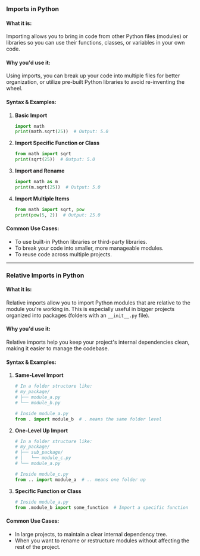 ### Imports in Python

#### What it is:
Importing allows you to bring in code from other Python files (modules) or libraries so you can use their functions, classes, or variables in your own code.

#### Why you'd use it:
Using imports, you can break up your code into multiple files for better organization, or utilize pre-built Python libraries to avoid re-inventing the wheel.

#### Syntax & Examples:

1. **Basic Import**
    ```python
    import math
    print(math.sqrt(25))  # Output: 5.0
    ```

2. **Import Specific Function or Class**
    ```python
    from math import sqrt
    print(sqrt(25))  # Output: 5.0
    ```

3. **Import and Rename**
    ```python
    import math as m
    print(m.sqrt(25))  # Output: 5.0
    ```

4. **Import Multiple Items**
    ```python
    from math import sqrt, pow
    print(pow(5, 2))  # Output: 25.0
    ```

#### Common Use Cases:
- To use built-in Python libraries or third-party libraries.
- To break your code into smaller, more manageable modules.
- To reuse code across multiple projects.

---

### Relative Imports in Python

#### What it is:
Relative imports allow you to import Python modules that are relative to the module you're working in. This is especially useful in bigger projects organized into packages (folders with an `__init__.py` file).

#### Why you'd use it:
Relative imports help you keep your project's internal dependencies clean, making it easier to manage the codebase.

#### Syntax & Examples:

1. **Same-Level Import**
    ```python
    # In a folder structure like:
    # my_package/
    # ├── module_a.py
    # └── module_b.py
    
    # Inside module_a.py
    from . import module_b  # . means the same folder level
    ```

2. **One-Level Up Import**
    ```python
    # In a folder structure like:
    # my_package/
    # ├── sub_package/
    # │   └── module_c.py
    # └── module_a.py
    
    # Inside module_c.py
    from .. import module_a  # .. means one folder up
    ```

3. **Specific Function or Class**
    ```python
    # Inside module_a.py
    from .module_b import some_function  # Import a specific function
    ```

#### Common Use Cases:
- In large projects, to maintain a clear internal dependency tree.
- When you want to rename or restructure modules without affecting the rest of the project.
